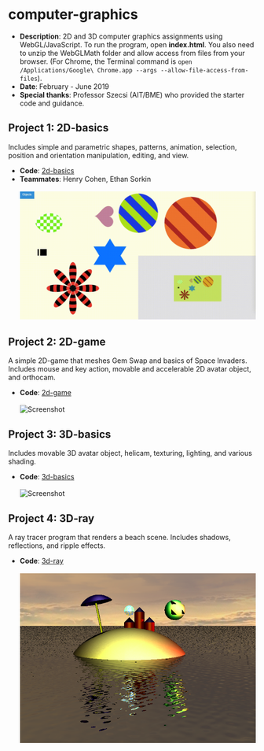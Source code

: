 # computer-graphics
* **Description**: 2D and 3D computer graphics assignments using WebGL/JavaScript. To run the program, open **index.html**. You also need to unzip the WebGLMath folder and allow access from files from your browser. (For Chrome, the Terminal command is `open /Applications/Google\ Chrome.app --args --allow-file-access-from-files`).
* **Date**: February - June 2019
* **Special thanks**: Professor Szecsi (AIT/BME) who provided the starter code and guidance.

## Project 1: 2D-basics <br>
Includes simple and parametric shapes, patterns, animation, selection, position and orientation manipulation, editing, and view.
* **Code**: [2d-basics](https://github.com/jiinjeong/computer-graphics/tree/main/2d-basics)
* **Teammates**: Henry Cohen, Ethan Sorkin <br><br>
![Screenshot](BasicObjects.gif)

## Project 2: 2D-game <br>
A simple 2D-game that meshes Gem Swap and basics of Space Invaders. Includes mouse and key action, movable and accelerable 2D avatar object, and orthocam.
* **Code**: [2d-game](https://github.com/jiinjeong/computer-graphics/tree/main/2d-game) <br><br>
![Screenshot](GemVader.gif)

## Project 3: 3D-basics <br>
Includes movable 3D avatar object, helicam, texturing, lighting, and various shading.
* **Code**: [3d-basics](https://github.com/jiinjeong/computer-graphics/tree/main/3d-basics) <br><br>
![Screenshot](3dBasic.gif)

## Project 4: 3D-ray <br>
A ray tracer program that renders a beach scene. Includes shadows, reflections, and ripple effects.
* **Code**: [3d-ray](https://github.com/jiinjeong/computer-graphics/tree/main/3d-ray) <br><br>
![Screenshot](Island.png)
